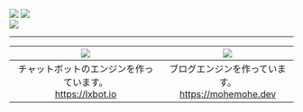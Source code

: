 ![](https://github-readme-stats.vercel.app/api?username=mohemohe&show_icons=true&count_private=true)
![](https://github-readme-stats.vercel.app/api/wakatime?username=mohemohe&layout=compact&langs_count=10)  
![](https://github-profile-trophy.vercel.app/?username=mohemohe&column=7)

----

| [![](https://github-readme-stats.vercel.app/api/pin/?username=lxbot&repo=lxbot)](https://github.com/lxbot) | [![](https://github-readme-stats.vercel.app/api/pin/?username=mohemohe&repo=parakeet)](https://github.com/mohemohe/parakeet) |
| :----: | :----: |
| チャットボットのエンジンを作っています。<br>https://lxbot.io | ブログエンジンを作っています。<br>https://mohemohe.dev |
